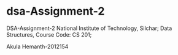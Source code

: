 # dsa-Assignment-2
DSA-Assignment-2 National Institute of Technology, Silchar; Data Structures, Course Code: CS 201;

Akula Hemanth-2012154
